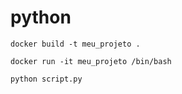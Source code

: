 # python

```
docker build -t meu_projeto .
```
```
docker run -it meu_projeto /bin/bash
```
```
python script.py
```
